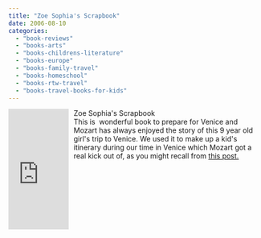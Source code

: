 ```yaml
---
title: "Zoe Sophia's Scrapbook"
date: 2006-08-10
categories: 
  - "book-reviews"
  - "books-arts"
  - "books-childrens-literature"
  - "books-europe"
  - "books-family-travel"
  - "books-homeschool"
  - "books-rtw-travel"
  - "books-travel-books-for-kids"
---
```


<iframe scrolling="no" frameborder="0" src="http://rcm.amazon.com/e/cm?t=soultravelers-20&o=1&p=8&l=as1&asins=0811853047&fc1=000000&IS2=1&lt1=_blank&lc1=0000FF&bc1=000000&bg1=FFFFFF&f=ifr" marginwidth="0" marginheight="0" style="width: 120px; height: 240px; margin-right: 10px; float: left; margin-bottom: 20px;"></iframe>

Zoe Sophia's Scrapbook  
This is  wonderful book to prepare for Venice and Mozart has always enjoyed the story of this 9 year old girl's trip to Venice. We used it to make up a kid's itinerary during our time in Venice which Mozart got a real kick out of, as you might recall from [this post.](https://pub-ac94b3f306b24c0dba4238943c97f2e1.r2.dev/2007/05/kids-lit-itiner.html)
